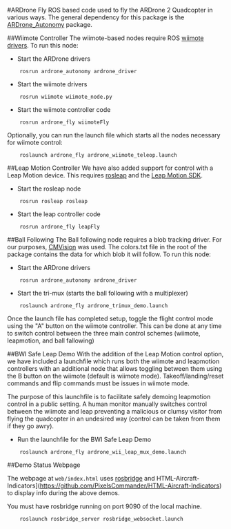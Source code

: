#ARDrone Fly
ROS based code used to fly the ARDrone 2 Quadcopter in various ways. The general dependency for this package is the [ARDrone_Autonomy](https://github.com/AutonomyLab/ardrone_autonomy) package.

##Wiimote Controller
The wiimote-based nodes require ROS [wiimote drivers](https://github.com/ros-drivers/joystick_drivers).
To run this node:
* Start the ARDrone drivers  
```
    rosrun ardrone_autonomy ardrone_driver
```

* Start the wiimote drivers  
```
    rosrun wiimote wiimote_node.py
```  

* Start the wiimote controller code 
```
	rosrun ardrone_fly wiimoteFly
```

Optionally, you can run the launch file which starts all the nodes necessary for wiimote control:  
```
    roslaunch ardrone_fly ardrone_wiimote_teleop.launch
```  

##Leap Motion Controller
We have also added support for control with a Leap Motion device. This requires [rosleap](https://github.com/mattbroussard/rosleap) and the [Leap Motion SDK](https://www.leapmotion.com/developers).
* Start the rosleap node 

```
	rosrun rosleap rosleap
``` 
* Start the leap controller code 

```
	rosrun ardrone_fly leapFly
``` 

##Ball Following
The Ball following node requires a blob tracking driver. For our purposes, [CMVision](https://github.com/dutchcheesehead/ROSMAV/tree/master/cmvision) was used. The colors.txt file in the root of the package contains the data for which blob it will follow.
To run this node:
* Start the ARDrone drivers  
```
    rosrun ardrone_autonomy ardrone_driver
```

* Start the tri-mux (starts the ball following with a multiplexer) 
```
    roslaunch ardrone_fly ardrone_trimux_demo.launch
```

Once the launch file has completed setup, toggle the flight control mode using the "A" button on the wiimote controller. This can be done at any time to switch control between the three main control schemes (wiimote, leapmotion, and ball fallowing)

##BWI Safe Leap Demo
With the addition of the Leap Motion control option, we have included a launchfile which runs both the wiimote and leapmotion controllers with an additional node that allows toggling between them using the B button on the wiimote (default is wiimote mode). Takeoff/landing/reset commands and flip commands must be issues in wiimote mode.


The purpose of this launchfile is to facilitate safely demoing leapmotion control in a public setting. A human monitor manually switches control between the wiimote and leap preventing a malicious or clumsy visitor from flying the quadcopter in an undesired way (control can be taken from them if they go awry).
* Run the launchfile for the BWI Safe Leap Demo 
```
	roslaunch ardrone_fly ardrone_wii_leap_mux_demo.launch
```

##Demo Status Webpage

The webpage at `web/index.html` uses [rosbridge](https://github.com/RobotWebTools/rosbridge_suite) and HTML-Aircraft-Indicators](https://github.com/PixelsCommander/HTML-Aircraft-Indicators) to display info during the above demos.

You must have rosbridge running on port 9090 of the local machine.
```
	roslaunch rosbridge_server rosbridge_websocket.launch
```
